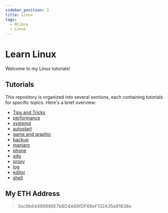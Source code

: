 ```yaml
---
sidebar_position: 3
title: Linux
tags:
  - Mlibre
  - Linux
---
```


# Learn Linux

Welcome to my Linux tutorials!

## Tutorials

This repository is organized into several sections, each containing tutorials for specific topics. Here's a brief overview:

* [Tips and Tricks](./Tips%20and%20Tricks.md)
* [performance](./performance.md)
* [systemd](./systemd.md)
* [autostart](./autostart.md)
* [game and graphic](./game%20and%20graphic.md)
* [backup](./backup.md)
* [manjaro](./manjaro.md)
* [phone](./phone.md)
* [xdg](./xdg.md)
* [proxy](./proxy.md)
* [log](./log.md)
* [editor](./editor.md)
* [shell](./shell.md)

## My ETH Address

> 0xc9b64496986E7b6D4A68fDF69eF132A35e91838e
